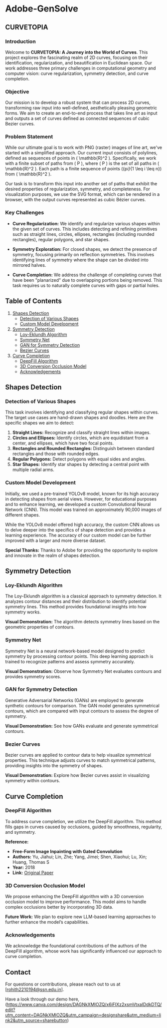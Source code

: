 # Adobe-GenSolve

## CURVETOPIA

### Introduction

Welcome to **CURVETOPIA: A Journey into the World of Curves**. This project explores the fascinating realm of 2D curves, focusing on their identification, regularization, and beautification in Euclidean space. Our work addresses three primary challenges in computational geometry and computer vision: curve regularization, symmetry detection, and curve completion.

### Objective

Our mission is to develop a robust system that can process 2D curves, transforming raw input into well-defined, aesthetically pleasing geometric forms. We aim to create an end-to-end process that takes line art as input and outputs a set of curves defined as connected sequences of cubic Bezier curves.

### Problem Statement

While our ultimate goal is to work with PNG (raster) images of line art, we've started with a simplified approach. Our current input consists of polylines, defined as sequences of points in \( \mathbb{R}^2 \). Specifically, we work with a finite subset of paths from \( P \), where \( P \) is the set of all paths in \( \mathbb{R}^2 \). Each path is a finite sequence of points \(\{p*i\}*{1 \leq i \leq n}\) from \( \mathbb{R}^2 \).

Our task is to transform this input into another set of paths that exhibit the desired properties of regularization, symmetry, and completeness. For visualization purposes, we use the SVG format, which can be rendered in a browser, with the output curves represented as cubic Bézier curves.

### Key Challenges

- **Curve Regularization:** We identify and regularize various shapes within the given set of curves. This includes detecting and refining primitives such as straight lines, circles, ellipses, rectangles (including rounded rectangles), regular polygons, and star shapes.

- **Symmetry Exploration:** For closed shapes, we detect the presence of symmetry, focusing primarily on reflection symmetries. This involves identifying lines of symmetry where the shape can be divided into mirrored halves.

- **Curve Completion:** We address the challenge of completing curves that have been "planarized" due to overlapping portions being removed. This task requires us to naturally complete curves with gaps or partial holes.

## Table of Contents

1. [Shapes Detection](#shapes-detection)
   - [Detection of Various Shapes](#detection-of-various-shapes)
   - [Custom Model Development](#custom-model-development)
2. [Symmetry Detection](#symmetry-detection)
   - [Loy-Eklundh Algorithm](#loy-eklundh-algorithm)
   - [Symmetry Net](#symmetry-net)
   - [GAN for Symmetry Detection](#gan-for-symmetry-detection)
   - [Bezier Curves](#bezier-curves)
3. [Curve Completion](#curve-completion)
   - [DeepFill Algorithm](#deepfill-algorithm)
   - [3D Conversion Occlusion Model](#3d-conversion-occlusion-model)
   - [Acknowledgements](#acknowledgements)

## Shapes Detection

### Detection of Various Shapes

This task involves identifying and classifying regular shapes within curves. The target use cases are hand-drawn shapes and doodles. Here are the specific shapes we aim to detect:

1. **Straight Lines:** Recognize and classify straight lines within images.
2. **Circles and Ellipses:** Identify circles, which are equidistant from a center, and ellipses, which have two focal points.
3. **Rectangles and Rounded Rectangles:** Distinguish between standard rectangles and those with rounded edges.
4. **Regular Polygons:** Detect polygons with equal sides and angles.
5. **Star Shapes:** Identify star shapes by detecting a central point with multiple radial arms.

### Custom Model Development

Initially, we used a pre-trained YOLOv8 model, known for its high accuracy in detecting shapes from aerial views. However, for educational purposes and to enhance learning, we developed a custom Convolutional Neural Network (CNN). This model was trained on approximately 90,000 images of different shapes.

While the YOLOv8 model offered high accuracy, the custom CNN allows us to delve deeper into the specifics of shape detection and provides a learning experience. The accuracy of our custom model can be further improved with a larger and more diverse dataset.

**Special Thanks:** Thanks to Adobe for providing the opportunity to explore and innovate in the realm of shapes detection.

## Symmetry Detection

### Loy-Eklundh Algorithm

The Loy-Eklundh algorithm is a classical approach to symmetry detection. It analyzes contour distances and their distribution to identify potential symmetry lines. This method provides foundational insights into how symmetry works.

**Visual Demonstration:** The algorithm detects symmetry lines based on the geometric properties of contours.

### Symmetry Net

Symmetry Net is a neural network-based model designed to predict symmetry by processing contour points. This deep learning approach is trained to recognize patterns and assess symmetry accurately.

**Visual Demonstration:** Observe how Symmetry Net evaluates contours and provides symmetry scores.

### GAN for Symmetry Detection

Generative Adversarial Networks (GANs) are employed to generate synthetic contours for comparison. The GAN model generates symmetrical contours, which are compared with input contours to assess the degree of symmetry.

**Visual Demonstration:** See how GANs evaluate and generate symmetrical contours.

### Bezier Curves

Bezier curves are applied to contour data to help visualize symmetrical properties. This technique adjusts curves to match symmetrical patterns, providing insights into the symmetry of shapes.

**Visual Demonstration:** Explore how Bezier curves assist in visualizing symmetry within contours.

## Curve Completion

### DeepFill Algorithm

To address curve completion, we utilize the DeepFill algorithm. This method fills gaps in curves caused by occlusions, guided by smoothness, regularity, and symmetry.

**Reference:**

- **Free-Form Image Inpainting with Gated Convolution**
- **Authors:** Yu, Jiahui; Lin, Zhe; Yang, Jimei; Shen, Xiaohui; Lu, Xin; Huang, Thomas S
- **Year:** 2018
- **Link:** [Original Paper](https://arxiv.org/abs/1806.03589)

### 3D Conversion Occlusion Model

We propose enhancing the DeepFill algorithm with a 3D conversion occlusion model to improve performance. This model aims to handle complex occlusions better by incorporating 3D data.

**Future Work:** We plan to explore new LLM-based learning approaches to further enhance the model’s capabilities.

### Acknowledgements

We acknowledge the foundational contributions of the authors of the DeepFill algorithm, whose work has significantly influenced our approach to curve completion.

## Contact

For questions or contributions, please reach out to us at [rohith2210194@ssn.edu.in].

Have a look through our demo here,
(https://www.canva.com/design/DAGNkXMIOZQ/x6iFIXz2xsmVtxaIDdkDTQ/edit?utm_content=DAGNkXMIOZQ&utm_campaign=designshare&utm_medium=link2&utm_source=sharebutton)
